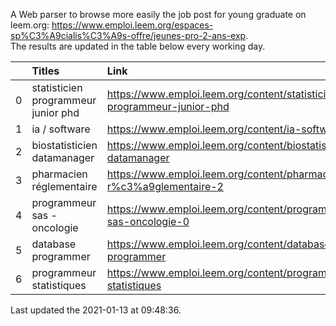A Web parser to browse more easily the job post for young graduate on leem.org: https://www.emploi.leem.org/espaces-sp%C3%A9cialis%C3%A9s-offre/jeunes-pro-2-ans-exp.  
The results are updated in the table below every working day.  


|    | Titles                              | Link                                                                    |   Department |   Consulted |
|---:|:------------------------------------|:------------------------------------------------------------------------|-------------:|------------:|
|  0 | statisticien programmeur junior phd | https://www.emploi.leem.org/content/statisticien-programmeur-junior-phd |           75 |          74 |
|  1 | ia / software                       | https://www.emploi.leem.org/content/ia-software                         |           75 |         942 |
|  2 | biostatisticien datamanager         | https://www.emploi.leem.org/content/biostatisticien-datamanager         |           75 |         880 |
|  3 | pharmacien réglementaire            | https://www.emploi.leem.org/content/pharmacien-r%c3%a9glementaire-2     |           75 |         851 |
|  4 | programmeur sas - oncologie         | https://www.emploi.leem.org/content/programmeur-sas-oncologie-0         |           75 |         752 |
|  5 | database programmer                 | https://www.emploi.leem.org/content/database-programmer                 |           92 |        2370 |
|  6 | programmeur statistiques            | https://www.emploi.leem.org/content/programmeur-statistiques            |           92 |        2696 |
  
Last updated the 2021-01-13 at 09:48:36.
